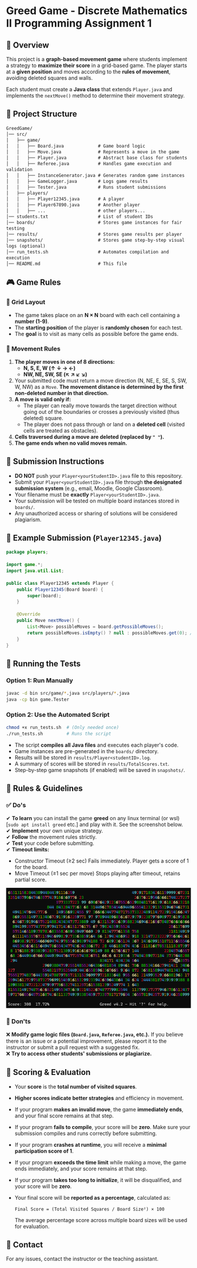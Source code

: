 # Greed Game - Discrete Mathematics II Programming Assignment 1

## 📌 Overview
This project is a **graph-based movement game** where students implement a strategy to **maximize their score** in a grid-based game. The player starts at a **given position** and moves according to the **rules of movement**, avoiding deleted squares and walls.

Each student must create a **Java class** that extends `Player.java` and implements the `nextMove()` method to determine their movement strategy.

## 📂 Project Structure
```
GreedGame/
│── src/
│   ├── game/
│   │   ├── Board.java             # Game board logic
│   │   ├── Move.java              # Represents a move in the game
│   │   ├── Player.java            # Abstract base class for students
│   │   ├── Referee.java           # Handles game execution and validation
│   │   ├── InstanceGenerator.java # Generates random game instances
│   │   ├── GameLogger.java        # Logs game results
│   │   ├── Tester.java            # Runs student submissions
│   ├── players/
│   │   ├── Player12345.java       # A player
│   │   ├── Player67890.java       # Another player
│   │   ├── ...                    # other players...
│── students.txt                   # List of student IDs
│── boards/                        # Stores game instances for fair testing
│── results/                       # Stores game results per player
│── snapshots/                     # Stores game step-by-step visual logs (optional)
│── run_tests.sh                   # Automates compilation and execution
│── README.md                      # This file
```

## 🎮 **Game Rules**
### **🔢 Grid Layout**
- The game takes place on an **N × N** board with each cell containing a **number (1-9)**.
- The **starting position** of the player is **randomly chosen** for each test.
- The **goal** is to visit as many cells as possible before the game ends.

### **🔄 Movement Rules**
1. **The player moves in one of 8 directions:**  
   - **N, S, E, W (↑ ↓ → ←)**  
   - **NW, NE, SW, SE (↖ ↗ ↙ ↘)**  
2. Your submitted code must return a move direction (N, NE, E, SE, S, SW, W, NW) as a `Move`. **The movement distance is determined by the first non-deleted number in that direction.**
3. **A move is valid only if:**
   - The player can really move towards the target direction without going out of the boundaries or crosses a previously visited (thus deleted) square.
   - The player does not pass through or land on a **deleted cell** (visited cells are treated as obstacles).
4. **Cells traversed during a move are deleted (replaced by `" "`).**
5. **The game ends when no valid moves remain.**

## 📌 **Submission Instructions**
- **DO NOT** push your `Player<yourStudentID>.java` file to this repository.
- Submit your `Player<yourStudentID>.java` file through **the designated submission system** (e.g., email, Moodle, Google Classroom).
- Your filename must be **exactly** `Player<yourStudentID>.java`.
- Your submission will be tested on multiple board instances stored in `boards/`.
- Any unauthorized access or sharing of solutions will be considered plagiarism.

## 📌 **Example Submission (`Player12345.java`)**
```java
package players;

import game.*;
import java.util.List;

public class Player12345 extends Player {
    public Player12345(Board board) {
        super(board);
    }
    
    @Override
    public Move nextMove() {
        List<Move> possibleMoves = board.getPossibleMoves();
        return possibleMoves.isEmpty() ? null : possibleMoves.get(0); // Always pick first move
    }
}
```

## 📌 **Running the Tests**
### **Option 1: Run Manually**
```sh
javac -d bin src/game/*.java src/players/*.java
java -cp bin game.Tester
```

### **Option 2: Use the Automated Script**
```sh
chmod +x run_tests.sh  # (Only needed once)
./run_tests.sh         # Runs the script
```
- The script **compiles all Java files** and executes each player's code.
- Game instances are pre-generated in the `boards/` directory.
- Results will be stored in `results/Player<studentID>.log`.
- A summary of scores will be stored in `results/TotalScores.txt`.
- Step-by-step game snapshots (if enabled) will be saved in `snapshots/`.

## 📌 **Rules & Guidelines**
### **✅ Do's**
✔ **To learn** you can install the game **greed** on any linux terminal (or wsl) [`sudo apt install greed` etc.] and play with it. See the screenshot below.   
✔ **Implement** your own unique strategy.  
✔ **Follow** the movement rules strictly.  
✔ **Test** your code before submitting.  
✔ **Timeout limits:**
- Constructor Timeout (≥2 sec) Fails immediately. Player gets a score of 1 for the board.
- Move Timeout (≥1 sec per move) Stops playing after timeout, retains partial score.

![Game Example](images/greed.png)

### **🚫 Don'ts**
❌ **Modify game logic files (`Board.java`, `Referee.java`, etc.).** If you believe there is an issue or a potential improvement, please report it to the instructor or submit a pull request with a suggested fix.  
❌ **Try to access other students' submissions or plagiarize.**  

## 📌 **Scoring & Evaluation**
- Your **score** is the **total number of visited squares**.  
- **Higher scores indicate better strategies** and efficiency in movement.  
- If your program **makes an invalid move**, the game **immediately ends**, and your final score remains at that step.  
- If your program **fails to compile**, your score will be **zero**. Make sure your submission compiles and runs correctly before submitting.  
- If your program **crashes at runtime**, you will receive a **minimal participation score of 1**.  
- If your program **exceeds the time limit** while making a move, the game ends immediately, and your score remains at that step.  
- If your program **takes too long to initialize**, it will be disqualified, and your score will be **zero**.  
- Your final score will be **reported as a percentage**, calculated as:  

  ```
  Final Score = (Total Visited Squares / Board Size²) × 100
  ```

  The average percentage score across multiple board sizes will be used for evaluation.  

## 📌 **Contact**
For any issues, contact the instructor or the teaching assistant.






